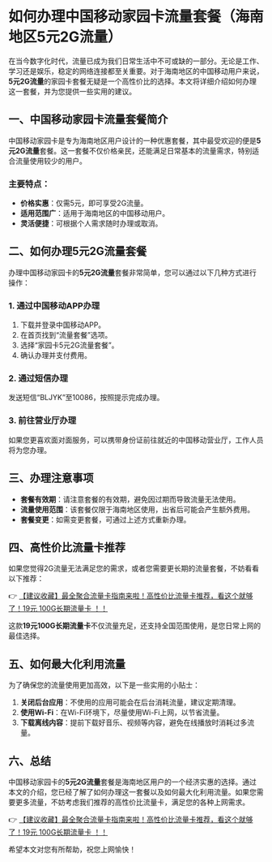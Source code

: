 # 如何办理中国移动家园卡流量套餐（海南地区5元2G流量）

在当今数字化时代，流量已成为我们日常生活中不可或缺的一部分。无论是工作、学习还是娱乐，稳定的网络连接都至关重要。对于海南地区的中国移动用户来说，**5元2G流量**的家园卡套餐无疑是一个高性价比的选择。本文将详细介绍如何办理这一套餐，并为您提供一些实用的建议。

## 一、中国移动家园卡流量套餐简介

中国移动家园卡是专为海南地区用户设计的一种优惠套餐，其中最受欢迎的便是**5元2G流量**套餐。这一套餐不仅价格亲民，还能满足日常基本的流量需求，特别适合流量使用较少的用户。

### 主要特点：
- **价格实惠**：仅需5元，即可享受2G流量。
- **适用范围广**：适用于海南地区的中国移动用户。
- **灵活便捷**：可根据个人需求随时办理或取消。

## 二、如何办理5元2G流量套餐

办理中国移动家园卡的**5元2G流量**套餐非常简单，您可以通过以下几种方式进行操作：

### 1. 通过中国移动APP办理
1. 下载并登录中国移动APP。
2. 在首页找到“流量套餐”选项。
3. 选择“家园卡5元2G流量套餐”。
4. 确认办理并支付费用。

### 2. 通过短信办理
发送短信“BLJYK”至10086，按照提示完成办理。

### 3. 前往营业厅办理
如果您更喜欢面对面服务，可以携带身份证前往就近的中国移动营业厅，工作人员将为您办理。

## 三、办理注意事项

- **套餐有效期**：请注意套餐的有效期，避免因过期而导致流量无法使用。
- **流量使用范围**：该套餐仅限于海南地区使用，出省后可能会产生额外费用。
- **套餐变更**：如需变更套餐，可通过上述方式重新办理。

## 四、高性价比流量卡推荐

如果您觉得2G流量无法满足您的需求，或者您需要更长期的流量套餐，不妨看看以下推荐：

👉 [【建议收藏】最全聚合流量卡指南来啦！高性价比流量卡推荐，看这个就够了！19元 100G长期流量卡 ！！](https://bit.ly/Liuliangka)

这款**19元100G长期流量卡**不仅流量充足，还支持全国范围使用，是您日常上网的最佳选择。

## 五、如何最大化利用流量

为了确保您的流量使用更加高效，以下是一些实用的小贴士：

1. **关闭后台应用**：不使用的应用可能会在后台消耗流量，建议定期清理。
2. **使用Wi-Fi**：在Wi-Fi环境下，尽量使用Wi-Fi上网，以节省流量。
3. **下载离线内容**：提前下载好音乐、视频等内容，避免在线播放时消耗过多流量。

## 六、总结

中国移动家园卡的**5元2G流量**套餐是海南地区用户的一个经济实惠的选择。通过本文的介绍，您已经了解了如何办理这一套餐以及如何最大化利用流量。如果您需要更多流量，不妨考虑我们推荐的高性价比流量卡，满足您的各种上网需求。

👉 [【建议收藏】最全聚合流量卡指南来啦！高性价比流量卡推荐，看这个就够了！19元 100G长期流量卡 ！！](https://bit.ly/Liuliangka)

希望本文对您有所帮助，祝您上网愉快！